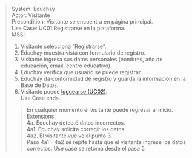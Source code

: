 > System: Educhay  
> Actor: Visitante  
> Precondition: Visitante se encuentra en página principal.  
> Use Case: UC01 Registrarse en la plataforma.  
> MSS:  
> 1. Visitante selecciona “Registrarse”.
> 2. Educhay muestra vista con formulario de registro.
> 3. Visitante ingresa sus datos personales (nombres, año de educación, email, centro educativo).
> 4. Educhay verifica que usuario se puede registrar.
> 5. Educhay da conformidad de registro y guarda la información en la Base de Datos.
> 6. Visitante puede [loguearse (UC02)](UC02.md).  
> Use Case ends.  
>> En cualquier momento el visitante puede regresar al inicio.  
> Extensions:  
> 4a. Educhay detectó datos incorrectos.  
> 4a1. Educhay solicita corregir los datos.  
> 4a2. El visitante vuelve al punto 3.  
> Paso 4a1 - 4a2 se repite hasta que el visitante ingrese los datos correctos. Use case se retoma desde el paso 5.  
